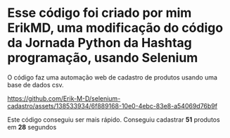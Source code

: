 # Esse código foi criado por mim ErikMD, uma modificação do código da Jornada Python da Hashtag programação, usando Selenium

O código faz uma automação web de cadastro de produtos usando uma base de dados csv.

https://github.com/Erik-M-D/selenium-cadastro/assets/138533934/6f889168-10e0-4ebc-83e8-a54069d76b9f


Este código conseguiu ser mais rápido.
Conseguiu cadastrar **51** produtos em **28** segundos
